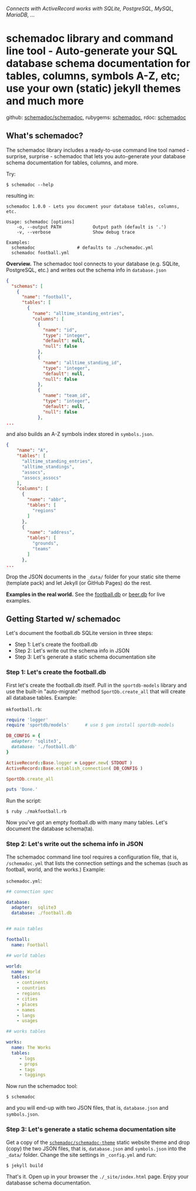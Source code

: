 _Connects with ActiveRecord works with SQLite, PostgreSQL, MySQL, MariaDB, ..._

# schemadoc library and command line tool - Auto-generate your SQL database schema documentation for tables, columns, symbols A-Z, etc; use your own (static) jekyll themes and much more


github: [schemadoc/schemadoc](https://github.com/schemadoc/schemadoc),
rubygems: [schemadoc](https://rubygems.org/gems/schemadoc),
rdoc: [schemadoc](http://rubydoc.info/gems/schemadoc)




## What's schemadoc?

The schemadoc library includes a ready-to-use command line tool named - surprise,
surprise - schemadoc that lets you auto-generate your database schema documentation
for tables, columns, and more.

Try:

```
$ schemadoc --help
```

resulting in:

```
schemadoc 1.0.0 - Lets you document your database tables, columns, etc.

Usage: schemadoc [options]
    -o, --output PATH            Output path (default is '.')
    -v, --verbose                Show debug trace

Examples:
  schemadoc                # defaults to ./schemadoc.yml
  schemadoc football.yml
```


**Overview.** The schemadoc tool connects to your database (e.g. SQLite, PostgreSQL, etc.)
and writes out the schema info in `database.json`

``` json
{
  "schemas": [
    {
      "name": "football",
      "tables": [
        {
          "name": "alltime_standing_entries",
          "columns": [
            {
              "name": "id",
              "type": "integer",
              "default": null,
              "null": false
            },
            {
              "name": "alltime_standing_id",
              "type": "integer",
              "default": null,
              "null": false
            },
            {
              "name": "team_id",
              "type": "integer",
              "default": null,
              "null": false
            },
...
```

and also builds an A-Z symbols index stored in `symbols.json`.

``` json
{
    "name": "A",
    "tables": [
      "alltime_standing_entries",
      "alltime_standings",
      "assocs",
      "assocs_assocs"
    ],
    "columns": [
      {
        "name": "abbr",
        "tables": [
          "regions"
        ]
      },
      {
        "name": "address",
        "tables": [
          "grounds",
          "teams"
        ]
      },
...
```

Drop the JSON documents in the `_data/` folder for your static
site theme (template pack) and let Jekyll (or GitHub Pages) do the rest.

**Examples in the real world.**  See the [football.db](http://openfootball.github.io/schema/)
or [beer.db](http://openbeer.github.io/schema/) for live examples.



## Getting Started w/ schemadoc

Let's document the football.db SQLite version in three steps:

- Step 1: Let's create the football.db
- Step 2: Let's write out the schema info in JSON
- Step 3: Let's generate a static schema documentation site


### Step 1: Let's create the football.db

First let's create the football.db itself. Pull in the `sportdb-models` library
and use the built-in "auto-migrate" method `SportDb.create_all` that will create all database tables.
Example:

`mkfootball.rb`:

``` ruby
require 'logger'
require 'sportdb/models'      # use $ gem install sportdb-models

DB_CONFIG = {
  adapter: 'sqlite3',
  database: './football.db'
}

ActiveRecord::Base.logger = Logger.new( STDOUT )
ActiveRecord::Base.establish_connection( DB_CONFIG )

SportDb.create_all

puts 'Done.'
```

Run the script:

```
$ ruby ./makfootball.rb
```

Now you've got an empty football.db with many many tables. Let's document the database schema(ta).


###  Step 2: Let's write out the schema info in JSON

The schemadoc command line tool requires a configuration file, that is, `/schemadoc.yml`
that lists the connection settings and the schemas (such as football, world, and the works.) Example:

`schemadoc.yml`:

``` yaml
## connection spec

database:
  adapter:  sqlite3
  database: ./football.db


## main tables

football:
  name: Football

## world tables

world:
  name: World
  tables:
    - continents
    - countries
    - regions
    - cities
    - places
    - names
    - langs
    - usages

## works tables

works:
  name: The Works
  tables:
     - logs
     - props
     - tags
     - taggings
```

Now run the schemadoc tool:

```
$ schemadoc
```

and you will end-up with two JSON files, that is, `database.json` and `symbols.json`.



### Step 3: Let's generate a static schema documentation site

Get a copy of the [`schemadoc/schemadoc-theme`](https://github.com/schemadoc/schemadoc-theme) static website theme
and drop (copy) the two JSON files, that is, `database.json` and `symbols.json`
into the `_data/` folder. Change the site settings in `_config.yml` and run:

```
$ jekyll build
```

That's it. Open up in your browser the `./_site/index.html` page.
Enjoy your databasse schema documentation.
